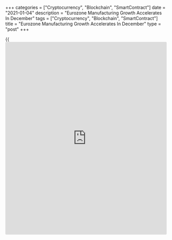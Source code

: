 +++
categories = ["Cryptocurrency", "Blockchain", "SmartContract"]
date = "2021-01-04"
description = "Eurozone Manufacturing Growth Accelerates In December"
tags = ["Cryptocurrency", "Blockchain", "SmartContract"]
title = "Eurozone Manufacturing Growth Accelerates In December"
type = "post"
+++

{{<iframe id="large-banner" src="https://www.bounty.group/#slide=17.0" width="100%" height="600" scrolling="no" style="border: 0px solid rgb(216, 221, 230); border-radius: 3px;">}}

Eurozone manufacturing conditions improved to its highest level since
May 2018 driven by stronger rises in output and new orders, final data
from IHS Markit showed Monday.

The manufacturing Purchasing Managers' Index rose to 55.2 in December
from 53.8 in November. The reading was below the flash estimate of 55.5.

The headline reading was above the crucial 50.0 no-change mark that
separates growth from contraction for a sixth successive month.

The [economy][1] looks set to be hit by the pandemic in the fourth
quarter far less than the unprecedented decline in the second quarter,
Chris Williamson, chief [business][2] economist at IHS Markit said.

However, rising virus case numbers are likely to mean trading conditions
remain challenging in the near-term and therefore constrain growth, the
economist added.

Manufacturing output increased for the sixth straight month. The
improvement was linked to a similar-sized increase in new orders.

However, firms on average made further cuts to their staffing levels,
extending the current period of decline to 20 months.

Operating expenses of manufacturers rose to the greatest degree since
November 2018. Selling prices were subsequently increased for a third
consecutive month and at the fastest rate since February 2019.

Confidence about the coming 12 months improved to the highest level in
nearly three years as optimism rose on hopes that operating conditions
would be closer to normal by the end of 2021.

Growth was again led by Germany, where the rate of expansion was the
best for nearly three years. Italy reported solid growth in December
compared to much more moderate gains in France and Spain.

Germany's manufacturing sector continued to recover from the shutdowns
induced by the pandemic. The manufacturing PMI advanced to 58.3 from
57.8 in November. This was below the flash reading of 58.6.

The French manufacturing sector rebounded in December, predominantly
driven by a renewed expansion of production, which helped to offset a
further decline in new orders. The final factory PMI came in at 51.1, in
line with the flash estimate, and up from 49.6 in November.

Italy's manufacturing conditions improved in December with output growth
quickening amid a renewed upturn in order book volumes. The factory PMI
rose to 52.8 in December from 51.5 in November.

Spain's manufacturing economy returned to growth in December. The
manufacturing PMI came in at 51.0 compared to 49.8 in the previous
month.

For comments and feedback [contact](https://www.playgroundfx.com/contact/): editorial@rtt[news](https://www.letsplayfx.com/blog/forex-news-website/).com

[Economic News][1]

 **What parts of the world are seeing the best (and worst) economic
performances lately? Click[here][3] to check out our [Econ Scorecard][3]
and find out! See up-to-the-moment [ranking](https://www.playgroundfx.com/blog/crypto-exchange-ranking/)s for the best and worst
performers in [GDP][4], [unemployment rate][5], [inflation][3] and much
more.**

   1. www.rtt[news](https://www.letsplayfx.com/blog/forex-news-website/).com/Content/EconomicNews.aspx
   2. www.rtt[news](https://www.letsplayfx.com/blog/forex-news-website/).com/Content/Business.aspx
   3. www.rtt[news](https://www.letsplayfx.com/blog/forex-news-website/).com/economic-scorecard/world-rank/CPI/highest-performance.aspx
   4. www.rtt[news](https://www.letsplayfx.com/blog/forex-news-website/).com/economic-scorecard/world-rank/GDP/highest-performance.aspx
   5. www.rtt[news](https://www.letsplayfx.com/blog/forex-news-website/).com/economic-scorecard/world-rank/unemployment-rate/lowest-performance.aspx